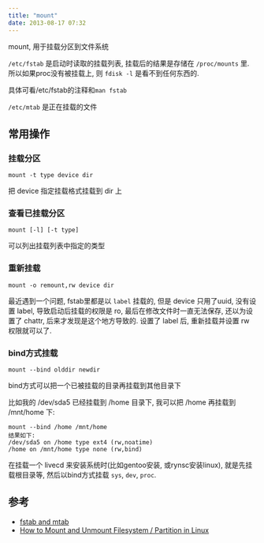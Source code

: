 ```yaml
---
title: "mount"
date: 2013-08-17 07:32
---
```



mount, 用于挂载分区到文件系统

`/etc/fstab` 是启动时读取的挂载列表, 挂载后的结果是存储在 `/proc/mounts` 里. 所以如果proc没有被挂载上, 则 `fdisk -l` 是看不到任何东西的.

具体可看/etc/fstab的注释和`man fstab`

`/etc/mtab` 是正在挂载的文件

## 常用操作 ##

### 挂载分区 ###

	mount -t type device dir

把 device 指定挂载格式挂载到 dir 上

### 查看已挂载分区 ###

	mount [-l] [-t type]

可以列出挂载列表中指定的类型

### 重新挂载 ###

	mount -o remount,rw device dir

最近遇到一个问题, fstab里都是以 `label` 挂载的, 但是 device 只用了uuid, 没有设置 label, 导致启动后挂载的权限是 ro, 最后在修改文件时一直无法保存, 还以为设置了 chattr, 后来才发现是这个地方导致的. 设置了 label 后, 重新挂载并设置 rw 权限就可以了.

### bind方式挂载 ###

	mount --bind olddir newdir

bind方式可以把一个已被挂载的目录再挂载到其他目录下

比如我的 /dev/sda5 已经挂载到 /home 目录下, 我可以把 /home 再挂载到 /mnt/home 下:

	mount --bind /home /mnt/home
	结果如下:
	/dev/sda5 on /home type ext4 (rw,noatime)
	/home on /mnt/home type none (rw,bind)

在挂载一个 livecd 来安装系统时(比如gentoo安装, 或rynsc安装linux), 就是先挂载根目录等, 然后以bind方式挂载 `sys`, `dev`, `proc`.



## 参考 ##

* [fstab and mtab](http://www.brunolinux.com/02-The_Terminal/Fstab_and_Mtab.html)
* [How to Mount and Unmount Filesystem / Partition in Linux](http://www.thegeekstuff.com/2013/01/mount-umount-examples/)

